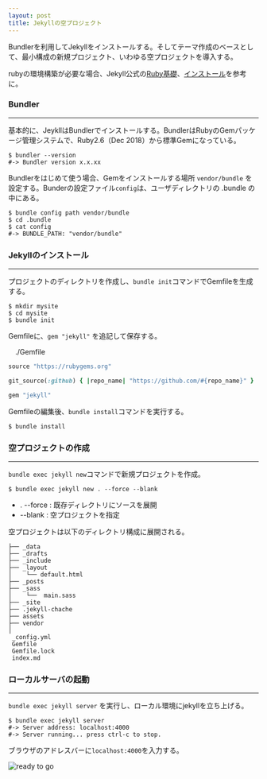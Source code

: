 ```yaml
---
layout: post
title: Jekyllの空プロジェクト
---
```


Bundlerを利用してJekyllをインストールする。そしてテーマ作成のベースとして、最小構成の新規プロジェクト、いわゆる空プロジェクトを導入する。

rubyの環境構築が必要な場合、Jekyll公式の[Ruby基礎](http://jekyllrb-ja.github.io/docs/ruby-101/)、[インストール](http://jekyllrb-ja.github.io/docs/installation/)を参考に。

### Bundler
***

基本的に、JeykllはBundlerでインストールする。BundlerはRubyのGemパッケージ管理システムで、Ruby2.6（Dec 2018）から標準Gemになっている。

```shell
$ bundler --version
#-> Bundler version x.x.xx
```

Bundlerをはじめて使う場合、Gemをインストールする場所 `vendor/bundle` を設定する。Bunderの設定ファイル`config`は、ユーザディレクトリの .bundle の中にある。

```shell
$ bundle config path vendor/bundle
$ cd .bundle
$ cat config
#-> BUNDLE_PATH: "vendor/bundle"
```

### Jekyllのインストール
***

プロジェクトのディレクトリを作成し、`bundle init`コマンドでGemfileを生成する。

```shell
$ mkdir mysite
$ cd mysite
$ bundle init
```

Gemfileに、`gem "jekyll"` を追記して保存する。

&emsp;./Gemfile
```ruby
source "https://rubygems.org"

git_source(:github) { |repo_name| "https://github.com/#{repo_name}" }

gem "jekyll"
```

Gemfileの編集後、`bundle install`コマンドを実行する。

```shell
$ bundle install
```

### 空プロジェクトの作成
***

`bundle exec jekyll new`コマンドで新規プロジェクトを作成。

```shell
$ bundle exec jekyll new . --force --blank
```
- . \--force : 既存ディレクトリにソースを展開
- \--blank : 空プロジェクトを指定

空プロジェクトは以下のディレクトリ構成に展開される。<br/>

```shell
├── _data
├── _drafts
├── _include
├── _layout
│    └── default.html
├── _posts
├── _sass
│    └──  main.sass
├── _site
├── .jekyll-chache
├── assets
├── vendor
│ 
 _config.yml
 Gemfile
 Gemfile.lock
 index.md
```

### ローカルサーバの起動
***

`bundle exec jekyll server` を実行し、ローカル環境にjekyllを立ち上げる。

```shell
$ bundle exec jekyll server
#-> Server address: localhost:4000
#-> Server running... press ctrl-c to stop.
```

ブラウザのアドレスバーに`localhost:4000`を入力する。

![ready to go]({{site.url}}{{site.baseurl}}/assets/images/top-page0.jpg)

